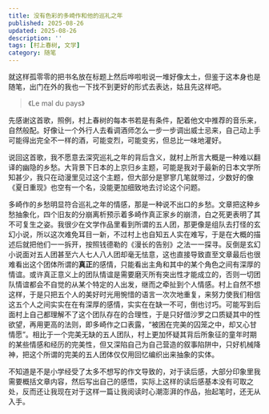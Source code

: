 ```yaml
---
title: 没有色彩的多崎作和他的巡礼之年
published: 2025-08-26
updated: 2025-08-26
description: ''
tags: [村上春树, 文学]
category: 随笔
---
```


就这样孤零零的把书名放在标题上然后哗啦啦说一堆好像太土，但鉴于这本身也是随笔，出门在外的我也一下找不到更好的形式去表达，姑且先这样吧。

> 《Le mal du pays》
			 
先感谢这首歌，照例，村上春树的每本书若是有条件，配着他文中推荐的音乐来，自然般配。好像让一个外行人去看调酒师怎么一步一步调出威士忌来，自己动上手可能得出完全不一样的酒，可能变烈，可能变劣，但总比一味地灌好。
			 
说回这首歌，我不愿意去深究巡礼之年的背后含义，就村上所言大概是一种难以翻译的幽隐的乡愁。大背景下日本的上京归乡主题，可能是我对于最新的日本文学所知甚少，我只在动漫里见过这个主题，但大部分是寥寥几笔就带过，少数好的像《夏日重现》也空有一个名，没能更加细致地去讨论这个问题。
			 
多崎作的乡愁明显符合巡礼之年的情感，那是一种说不出口的乡愁。文章把这种乡愁抽象化，四个旧友的分崩离析预示着多崎作真正家乡的崩溃，白之死更表明了其不可复生之姿。我很少在文学作品里看到所谓的五人团，那更像是组队去打怪的玄幻小说，所以这次难免耳目一新，不过村上也自知五人实在难写，于是在大概的描述后就把他们一一拆开，按照钱德勒的《漫长的告别》之法一一探寻。反倒是玄幻小说面对五人团甚至六人七人八人团却毫无怯意，这也直接导致直至文章最后也很难看出这个团体所谓的**真正**的感情，只能看出主角和其中的某个角色之间有深厚的情谊。或许真正意义上的团队情谊是需要磨灭所有突出性才能成立的，否则一切团队情谊都会不自觉的从某个特定的人出发，继而之牵扯到个人情感。村上自然不想这样，于是只把五个人的美好时光用惋惜的语言一次次地重复，来努力使我们相信这五个人之间实实在在有深厚的感情，实实在在缺一不可，倒也讨巧。可能写到后面村上自己都理解不了这个团队存在的合理性，于是只好借沙罗之口质疑其中的性欲望，再用更高的法则，即多崎作之口表露，“被困在完美的囚笼之中，却又心甘情愿”。相比于一个完美无缺的五人团队，村上更加怀疑其背后所象征的童年时期的某些情感和经历的完美性，但又深陷自己为自己营造的叙事陷阱中，只好机械降神，把这个所谓的完美的五人团体仅仅用回忆编织出来抽象的实体。
			 
不知道是不是小学经受了太多不想写的作文导致的，对于读后感，大部分印象里我需要概括文章内容，然后写出自己的感悟，实际上这样的读后感基本没有可取之处，反而还让我现在对于这样一篇让我阅读时心潮澎湃的作品，抬起笔时，还无从入手。